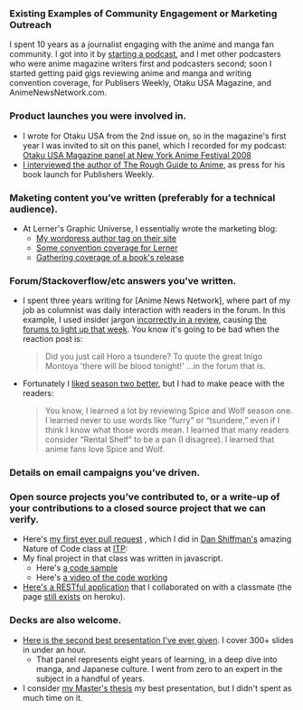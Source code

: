 ### Existing Examples of Community Engagement or Marketing Outreach

I spent 10 years as a journalist engaging with the anime and manga fan community. I got into it by [starting a podcast](https://itunes.apple.com/us/podcast/ninja-consultant-podcast/id74941727?mt=2), and I met other podcasters who were anime magazine writers first and podcasters second; soon I started getting paid gigs reviewing anime and manga and writing convention coverage, for Publisers Weekly, Otaku USA Magazine, and AnimeNewsNetwork.com.

### Product launches you were involved in.
  - I wrote for Otaku USA from the 2nd issue on, so in the magazine's first year I was invited to sit on this panel, which I recorded for my podcast: [Otaku USA Magazine panel at New York Anime Festival 2008](http://ninjaconsultant.com/?m=200811)
  - [I interviewed the author of The Rough Guide to Anime](https://www.publishersweekly.com/pw/by-topic/new-titles/adult-announcements/article/12974-an-anime-canon-for-all.html), as press for his book launch for Publishers Weekly.

### Maketing content you’ve written (preferably for a technical audience).
- At Lerner's Graphic Universe, I essentially wrote the marketing blog:
   -  [My wordpress author tag on their site](https://graphicuniverse.wordpress.com/author/erinfinnegan/)
   -  [Some convention coverage for Lerner](https://graphicuniverse.wordpress.com/2010/04/28/mocca2010/)
   -  [Gathering coverage of a book's release](https://graphicuniverse.wordpress.com/2010/08/25/early-praise-for-nolas-worlds/)

### Forum/Stackoverflow/etc answers you’ve written.
- I spent three years writing for [Anime News Network], where part of my job as columnist was daily interaction with readers in the forum. In this example, I used insider jargon [incorrectly in a review](https://www.animenewsnetwork.com/shelf-life/2010-01-04#spice), causing [the forums to light up that week](https://www.animenewsnetwork.com/bbs/phpBB2/viewtopic.php?t=126151).  You know it's going to be bad when the reaction post is:
   > Did you just call Horo a tsundere? To quote the great Inigo Montoya 'there will be blood tonight!' ...in the forum that is. 
   
- Fortunately I [liked season two better](https://www.animenewsnetwork.com/shelf-life/2011-09-26#spice), but I had to make peace with the readers:
  
   > You know, I learned a lot by reviewing Spice and Wolf season one. I learned never to use words like “furry” or “tsundere,” even if I think I know what those words mean. I learned that many readers consider “Rental Shelf” to be a pan (I disagree). I learned that anime fans love Spice and Wolf.

### Details on email campaigns you’ve driven.


### Open source projects you’ve contributed to, or a write-up of your contributions to a closed source project that we can verify.
  - Here's [my first ever pull request](https://github.com/shiffman/The-Nature-of-Code-S14/pull/1) , which I did in [Dan Shiffman's](https://www.youtube.com/user/shiffman) amazing Nature of Code class at [ITP](https://tisch.nyu.edu/itp): 
 - My final project in that class was written in javascript.
    - Here's [a code sample](https://github.com/ErinFinnegan/Omnomitron/blob/master/itallhappenshere.js)
    - Here's [a video of the code working](https://vimeo.com/100457165)
- [Here's a RESTful application](https://github.com/kinasmith/isTheFloorFeeding/blob/master/heroku/public/index.html) that I collaborated on with a classmate (the page [still exists](http://isthefloorfeeding.herokuapp.com/) on heroku).

###  Decks are also welcome.
 - [Here is the second best presentation I've ever given](https://vimeo.com/30828018).  I cover 300+ slides in under an hour. 
   - That panel represents eight years of learning, in a deep dive into manga, and Japanese culture. I went from zero to an expert in the subject in a handful of years.
 - I consider [my Master's thesis](https://vimeo.com/128758304) my best presentation, but I didn't spent as much time on it.






